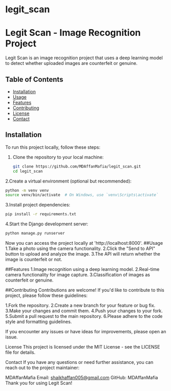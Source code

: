 # legit_scan
# Legit Scan - Image Recognition Project

Legit Scan is an image recognition project that uses a deep learning model to detect whether uploaded images are counterfeit or genuine.

## Table of Contents

- [Installation](#installation)
- [Usage](#usage)
- [Features](#features)
- [Contributing](#contributing)
- [License](#license)
- [Contact](#contact)

## Installation

To run this project locally, follow these steps:

1. Clone the repository to your local machine:

   ```bash
   git clone https://github.com/MDAffanMafia/legit_scan.git
   cd legit_scan
   ```
2.Create a virtual environment (optional but recommended):

  ```bash
 python -m venv venv
 source venv/bin/activate  # On Windows, use `venv\Scripts\activate`
```
3.Install project dependencies:
 ```bash
pip install -r requirements.txt
```
4.Start the Django development server:
```bash
python manage.py runserver
```
Now you can access the project locally at 'http://localhost:8000'.
##Usage
1.Take a photo using the camera functionality.
2.Click the "Send to API" button to upload and analyze the image.
3.The API will return whether the image is counterfeit or not.

##Features
1.Image recognition using a deep learning model.
2.Real-time camera functionality for image capture.
3.Classification of images as counterfeit or genuine.


##Contributing
Contributions are welcome! If you'd like to contribute to this project, please follow these guidelines:

1.Fork the repository.
2.Create a new branch for your feature or bug fix.
3.Make your changes and commit them.
4.Push your changes to your fork.
5.Submit a pull request to the main repository.
6.Please adhere to the code style and formatting guidelines.

If you encounter any issues or have ideas for improvements, please open an issue.

License
This project is licensed under the MIT License - see the LICENSE file for details.

Contact
If you have any questions or need further assistance, you can reach out to the project maintainer:

MDAffanMafia
Email: shaikhaffan005@gmail.com
GitHub: MDAffanMafia
Thank you for using Legit Scan!








    

